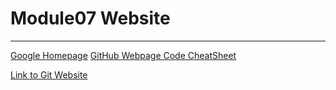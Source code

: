 # Module07 Website
---
[Google Homepage](https://www.google.com "Google's Homepage")
[GitHub Webpage Code CheatSheet](https://github.com/adam-p/markdown-here/wiki/Markdown-Cheatsheet)

[Link to Git Website](https://burlej01.github.io/DBFoundations-Module07/)
